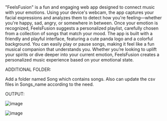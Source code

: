    "FeelsFusion" is a fun and engaging web app designed to connect music with your emotions. Using your device's webcam, the app captures your facial expressions and analyzes them to detect how you're feeling—whether you're happy, sad, angry, or somewhere in between. Once your emotion is recognized, FeelsFusion suggests a personalized playlist, carefully chosen from a collection of songs that match your mood. The app is built with a friendly and playful interface, featuring a cute panda logo and a colorful background. You can easily play or pause songs, making it feel like a fun musical companion that understands you. Whether you’re looking to uplift your spirits or dive deeper into your current emotion, FeelsFusion creates a personalized music experience based on your emotional state.

ADDITIONAL FOLDER:

  Add a folder named Song which contains songs. Also can update the csv files in Songs_name according to the need.

OUTPUT:


![image](https://github.com/user-attachments/assets/f8d29709-77ad-4717-90b8-691422dbe012)


![image](https://github.com/user-attachments/assets/bdaa9195-8171-4643-80de-6dea6113e9d8)
